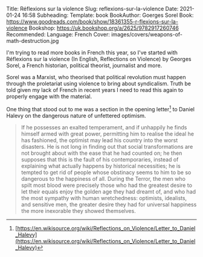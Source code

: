 Title: Réflexions sur la violence
Slug: reflexions-sur-la-violence
Date: 2021-01-24 16:58
Subheading: 
Template: book
BookAuthor: Goerges Sorel
Book: https://www.goodreads.com/book/show/18361355-r-flexions-sur-la-violence
Bookshop: https://uk.bookshop.org/a/2625/9782917260746
Recommended: 
Language: French
Cover: images/covers/weapons-of-math-destruction.jpg

I'm trying to read more books in French this year, so I've started with Réflexions sur la violence (In English, Reflections on Violence) by Georges Sorel, a French historian, political theorist, journalist and more.

Sorel was a Marxist, who theorised that political revolution must happen through the proletariat using violence to bring about syndicalism. Truth be told given my lack of French in recent years I need to read this again to properly engage with the material.

One thing that stood out to me was a section in the opening letter[^1] to Daniel Halevy on the dangerous nature of unfettered optimism.

> If he possesses an exalted temperament, and if unhappily he finds himself armed with great power, permitting him to realise the ideal he has fashioned, the optimist may lead his country into the worst disasters. He is not long in finding out that social transformations are not brought about with the ease that he had counted on; he then supposes that this is the fault of his contemporaries, instead of explaining what actually happens by historical necessities; he is tempted to get rid of people whose obstinacy seems to him to be so dangerous to the happiness of all. During the Terror, the men who spilt most blood were precisely those who had the greatest desire to let their equals enjoy the golden age they had dreamt of, and who had the most sympathy with human wretchedness: optimists, idealists, and sensitive men, the greater desire they had for universal happiness the more inexorable they showed themselves.

[^1]: [https://en.wikisource.org/wiki/Reflections_on_Violence/Letter_to_Daniel_Halevy](https://en.wikisource.org/wiki/Reflections_on_Violence/Letter_to_Daniel_Halevy)